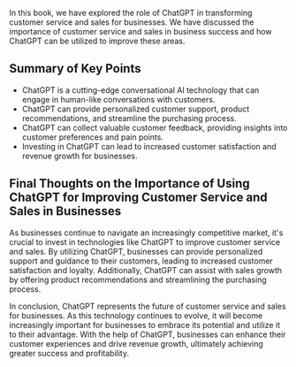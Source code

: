 
In this book, we have explored the role of ChatGPT in transforming customer service and sales for businesses. We have discussed the importance of customer service and sales in business success and how ChatGPT can be utilized to improve these areas.

Summary of Key Points
---------------------

* ChatGPT is a cutting-edge conversational AI technology that can engage in human-like conversations with customers.
* ChatGPT can provide personalized customer support, product recommendations, and streamline the purchasing process.
* ChatGPT can collect valuable customer feedback, providing insights into customer preferences and pain points.
* Investing in ChatGPT can lead to increased customer satisfaction and revenue growth for businesses.

Final Thoughts on the Importance of Using ChatGPT for Improving Customer Service and Sales in Businesses
--------------------------------------------------------------------------------------------------------

As businesses continue to navigate an increasingly competitive market, it's crucial to invest in technologies like ChatGPT to improve customer service and sales. By utilizing ChatGPT, businesses can provide personalized support and guidance to their customers, leading to increased customer satisfaction and loyalty. Additionally, ChatGPT can assist with sales growth by offering product recommendations and streamlining the purchasing process.

In conclusion, ChatGPT represents the future of customer service and sales for businesses. As this technology continues to evolve, it will become increasingly important for businesses to embrace its potential and utilize it to their advantage. With the help of ChatGPT, businesses can enhance their customer experiences and drive revenue growth, ultimately achieving greater success and profitability.